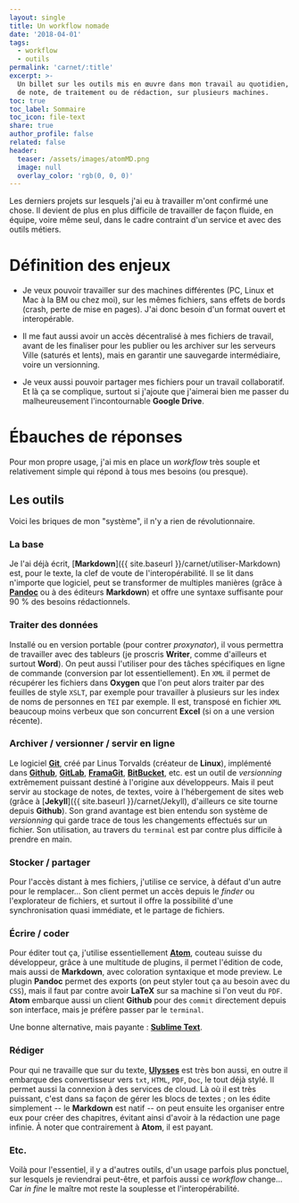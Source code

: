 ```yaml
---
layout: single
title: Un workflow nomade
date: '2018-04-01'
tags:
  - workflow
  - outils
permalink: 'carnet/:title'
excerpt: >-
  Un billet sur les outils mis en œuvre dans mon travail au quotidien, de prise
  de note, de traitement ou de rédaction, sur plusieurs machines.
toc: true
toc_label: Sommaire
toc_icon: file-text
share: true
author_profile: false
related: false
header:
  teaser: /assets/images/atomMD.png
  image: null
  overlay_color: 'rgb(0, 0, 0)'
---
```


Les derniers projets sur lesquels j'ai eu à travailler m'ont confirmé une chose. Il devient de plus en plus difficile de travailler de façon fluide, en équipe, voire même seul, dans le cadre contraint d'un service et avec des outils métiers.

# Définition des enjeux

- Je veux pouvoir travailler sur des machines différentes (PC, Linux et Mac à la BM ou chez moi), sur les mêmes fichiers, sans effets de bords (crash, perte de mise en pages). J'ai donc besoin d'un format ouvert et interopérable.

- Il me faut aussi avoir un accès décentralisé à mes fichiers de travail, avant de les finaliser pour les publier ou les archiver sur les serveurs Ville (saturés et lents), mais en garantir une sauvegarde intermédiaire, voire un versionning.

- Je veux aussi pouvoir partager mes fichiers pour un travail collaboratif. Et là ça se complique, surtout si j'ajoute que j'aimerai bien me passer du malheureusement l'incontournable **Google Drive**.

# Ébauches de réponses

Pour mon propre usage, j'ai mis en place un _workflow_ très souple et relativement simple qui répond à tous mes besoins (ou presque).

## Les outils

Voici les briques de mon "système", il n'y a rien de révolutionnaire.

### La base

Je l'ai déjà écrit, [**Markdown**]({{ site.baseurl }}/carnet/utiliser-Markdown) est, pour le texte, la clef de voute de l'interopérabilité. Il se lit dans n'importe que logiciel, peut se transformer de multiples manières (grâce à [**Pandoc**](https://enacit1.epfl.ch/markdown-pandoc/#installation-de-pandoc) ou à des éditeurs **Markdown**) et offre une syntaxe suffisante pour 90 % des besoins rédactionnels.

### Traiter des données

Installé ou en version portable (pour contrer _proxynator_), il vous permettra de travailler avec des tableurs (je proscris **Writer**, comme d'ailleurs et surtout **Word**). On peut aussi l'utiliser pour des tâches spécifiques en ligne de commande (conversion par lot essentiellement). En `XML` il permet de récupérer les fichiers dans **Oxygen** que l'on peut alors traiter par des feuilles de style `XSLT`, par exemple pour travailler à plusieurs sur les index de noms de personnes en `TEI` par exemple. Il est, transposé en fichier `XML` beaucoup moins verbeux que son concurrent **Excel** (si on a une version récente).

### Archiver / versionner / servir en ligne

Le logiciel [**Git**](https://fr.wikipedia.org/wiki/Git), créé par Linus Torvalds (créateur de **Linux**), implémenté dans [**Github**](https:www.github.com), [**GitLab**](https://about.gitlab.com/), [**FramaGit**](https://framagit.org/), [**BitBucket**](https://bitbucket.org/), etc. est un outil de _versionning_ extrêmement puissant destiné à l'origine aux développeurs. Mais il peut servir au stockage de notes, de textes, voire à l'hébergement de sites web (grâce à [**Jekyll**]({{ site.baseurl }}/carnet/Jekyll), d'ailleurs ce site tourne depuis **Github**). Son grand avantage est bien entendu son système de _versionning_ qui garde trace de tous les changements effectués sur un fichier. Son utilisation, au travers du `terminal` est par contre plus difficile à prendre en main.

### Stocker / partager

Pour l'accès distant à mes fichiers, j'utilise ce service, à défaut d'un autre pour le remplacer... Son client permet un accès depuis le _finder_ ou l'explorateur de fichiers, et surtout il offre la possibilité d'une synchronisation quasi immédiate, et le partage de fichiers.

### Écrire / coder

Pour éditer tout ça, j'utilise essentiellement [**Atom**](https://atom.io/), couteau suisse du développeur, grâce à une multitude de plugins, il permet l'édition de code, mais aussi de **Markdown**, avec coloration syntaxique et mode preview. Le plugin **Pandoc** permet des exports (on peut styler tout ça au besoin avec du `CSS`), mais il faut par contre avoir **LaTeX** sur sa machine si l'on veut du `PDF`. **Atom** embarque aussi un client **Github** pour des `commit` directement depuis son interface, mais je préfère passer par le `terminal`.

Une bonne alternative, mais payante : [**Sublime Text**](https://www.sublimetext.com/).

### Rédiger

Pour qui ne travaille que sur du texte, [**Ulysses**](https://ulysses.app/) est très bon aussi, en outre il embarque des convertisseur vers `txt`, `HTML`, `PDF`, `Doc`, le tout déjà stylé. Il permet aussi la connexion à des services de cloud. Là où il est très puissant, c'est dans sa façon de gérer les blocs de textes ; on les édite simplement -- le **Markdown** est natif -- on peut ensuite les organiser entre eux pour créer des chapitres, évitant ainsi d'avoir à la rédaction une page infinie. À noter que contrairement à **Atom**, il est payant.

### Etc.

Voilà pour l'essentiel, il y a d'autres outils, d'un usage parfois plus ponctuel, sur lesquels je reviendrai peut-être, et parfois aussi ce _workflow_ change... Car _in fine_ le maître mot reste la souplesse et l'interopérabilité.
